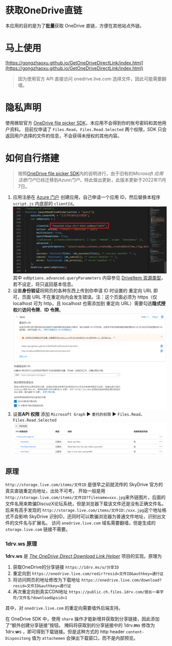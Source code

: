 获取OneDrive直链
================

本应用的目的是为了**批量**获取 OneDrive 直链，方便在其他站点外链。

# 马上使用

[https://gongzhaoxu.github.io/GetOneDriveDirectLink/index.html](https://gongzhaoxu.github.io/GetOneDriveDirectLink/index.html)

> 因为使用官方 API 直接访问 onedrive.live.com 选择文件，因此可能需要翻墙。

# 隐私声明

使用微软官方 [OneDrive file picker SDK](https://docs.microsoft.com/onedrive/developer/controls/file-pickers/js-v72/)，本应用不会得到你的账号密码和其他用户资料。
目前仅申请了 `Files.Read`、`Files.Read.Selected` 两个权限，SDK 只会返回用户选择的文件的信息，不会获得未授权的其他内容。

# 如何自行搭建

> 按照[OneDrive file picker SDK](https://docs.microsoft.com/onedrive/developer/controls/file-pickers/js-v72/)内的说明进行，由于旧有的*Microsoft 应用注册门户*已经迁移到*Azure门户*，特此做出更新，此版本更新于2022年11月7日。

1. 应用注册在 [Azure 门户](https://portal.azure.com/#blade/Microsoft_AAD_RegisteredApps/ApplicationsListBlade) 创建应用，自己申请一个应用 ID，然后替换本程序 `script.js` 内底部的 `clientId`。![客户端ID](document/clientID.png)其中 `odOptions.advanced.queryParameters` 内容参见 [DriveItem 资源类型](https://docs.microsoft.com/onedrive/developer/rest-api/resources/driveitem?view=odsp-graph-online)，若不设定，将只返回基本信息。
2. 设置**身份验证**将网页的各种东西上传到你申请 ID 时设置的 重定向 URL 即可，页面 URL 不在重定向内会发生错误。注：这个页面必须为 https（仅 localhost 可为 http，且 localhost 也需添加到 重定向 URL）需要勾选**隐式授权**的**访问令牌**、**ID 令牌**。
   ![身份验证](document/authentication.png)
3. 设置**API 权限**
   添加 `Microsoft Graph` ▶ `委托的权限` ▶ `Files.Read`、`Files.Read.Selected`
   ![需求的权限](document/permission.png)

## 原理

`http://storage.live.com/items/文件ID` 是很早之前就流传的 SkyDrive 官方的真实直链重定向地址，出处不可考。
开始一般是用 `http://storage.live.com/items/文件ID?filename=xxx.jpg`来外链图片，后面的文件名用来欺骗DiscuzX论坛系统，但是浏览器下载该文件还是没有正确文件名。
后来有高手发现的 `http://storage.live.com/items/文件ID:/xxx.jpg`这个地址格式不会影响 SkyDrive 识别ID，还同时可以欺骗浏览器为普通文件地址，识别出文件的文件名与扩展名。
访问 `onedrive.live.com` 域名需要翻墙，但是生成的 `storage.live.com` 链接不需要。

### 1drv.ws 原理

**1drv.ws** 是 *[The OneDrive Direct Download Link Helper](//github.com/aploium/OneDrive-Direct-Link)* 项目的实现。原理为

1. 获取OneDrive的分享链接 `https://1drv.ms/u/分享ID`
2. 重定向到 `https://onedrive.live.com/redir?resid=文件ID&authkey=通行证`
3. 将访问网页的地址修改为下载地址 `https://onedrive.live.com/download?resid=文件ID&authkey=通行证`
4. 再次重定向到真实CDN地址 `https://public.ch.files.1drv.com/很长一串字符/文件名?download&psid=1`

其中，对 `onedrive.live.com` 的重定向需要墙外后端支持。

在 OneDrive SDK 中，使用 `share` 操作才能新增并获取到分享链接，因此添加了“额外创建分享链接”按钮。
掩码将获取到的分享链接中的 1drv.**m**s 修改为 1drv.**w**s ，即可得到下载链接。但是这种方式的 http header `content-Dispositong` 值为 `attachemen` 会弹出下载窗口，而不是内部预览。
